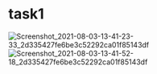 # task1
![Screenshot_2021-08-03-13-41-23-33_2d335427fe6be3c52292ca01f85143df](https://user-images.githubusercontent.com/69674844/128010147-234ccc11-de27-4170-94d1-59989cf44622.jpg)
![Screenshot_2021-08-03-13-41-52-18_2d335427fe6be3c52292ca01f85143df](https://user-images.githubusercontent.com/69674844/128010568-86242eb9-2a57-439b-a97d-e888ae8cc97c.jpg)
